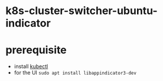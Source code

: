 # k8s-cluster-switcher-ubuntu-indicator

# prerequisite

* install [kubectl](https://kubernetes.io/docs/tasks/tools/install-kubectl/)
* for the UI ```sudo apt install libappindicator3-dev```


